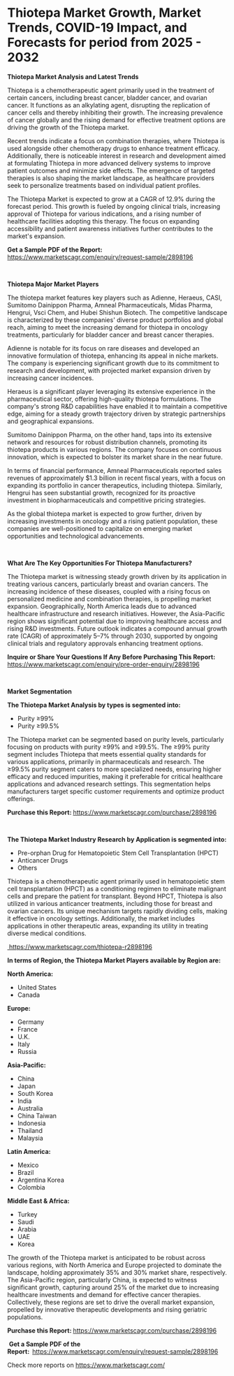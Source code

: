 <p><h1>Thiotepa Market Growth, Market Trends, COVID-19 Impact, and Forecasts for period from 2025 - 2032</h1></p><p><strong>Thiotepa Market Analysis and Latest Trends</strong></p>
<p><p>Thiotepa is a chemotherapeutic agent primarily used in the treatment of certain cancers, including breast cancer, bladder cancer, and ovarian cancer. It functions as an alkylating agent, disrupting the replication of cancer cells and thereby inhibiting their growth. The increasing prevalence of cancer globally and the rising demand for effective treatment options are driving the growth of the Thiotepa market.</p><p>Recent trends indicate a focus on combination therapies, where Thiotepa is used alongside other chemotherapy drugs to enhance treatment efficacy. Additionally, there is noticeable interest in research and development aimed at formulating Thiotepa in more advanced delivery systems to improve patient outcomes and minimize side effects. The emergence of targeted therapies is also shaping the market landscape, as healthcare providers seek to personalize treatments based on individual patient profiles.</p><p>The Thiotepa Market is expected to grow at a CAGR of 12.9% during the forecast period. This growth is fueled by ongoing clinical trials, increasing approval of Thiotepa for various indications, and a rising number of healthcare facilities adopting this therapy. The focus on expanding accessibility and patient awareness initiatives further contributes to the market's expansion.</p></p>
<p><strong>Get a Sample PDF of the Report:&nbsp;</strong> <a href="https://www.marketscagr.com/enquiry/request-sample/2898196?utm_campaign=3172&utm_medium=2&utm_source=Github&utm_content=ia&utm_term=15032025&utm_id=thiotepa">https://www.marketscagr.com/enquiry/request-sample/2898196</a></p>
<p>&nbsp;</p>
<p><strong>Thiotepa Major Market Players</strong></p>
<p><p>The thiotepa market features key players such as Adienne, Heraeus, CASI, Sumitomo Dainippon Pharma, Amneal Pharmaceuticals, Midas Pharma, Hengrui, Vsci Chem, and Hubei Shishun Biotech. The competitive landscape is characterized by these companies' diverse product portfolios and global reach, aiming to meet the increasing demand for thiotepa in oncology treatments, particularly for bladder cancer and breast cancer therapies.</p><p>Adienne is notable for its focus on rare diseases and developed an innovative formulation of thiotepa, enhancing its appeal in niche markets. The company is experiencing significant growth due to its commitment to research and development, with projected market expansion driven by increasing cancer incidences.</p><p>Heraeus is a significant player leveraging its extensive experience in the pharmaceutical sector, offering high-quality thiotepa formulations. The company's strong R&D capabilities have enabled it to maintain a competitive edge, aiming for a steady growth trajectory driven by strategic partnerships and geographical expansions.</p><p>Sumitomo Dainippon Pharma, on the other hand, taps into its extensive network and resources for robust distribution channels, promoting its thiotepa products in various regions. The company focuses on continuous innovation, which is expected to bolster its market share in the near future.</p><p>In terms of financial performance, Amneal Pharmaceuticals reported sales revenues of approximately $1.3 billion in recent fiscal years, with a focus on expanding its portfolio in cancer therapeutics, including thiotepa. Similarly, Hengrui has seen substantial growth, recognized for its proactive investment in biopharmaceuticals and competitive pricing strategies.</p><p>As the global thiotepa market is expected to grow further, driven by increasing investments in oncology and a rising patient population, these companies are well-positioned to capitalize on emerging market opportunities and technological advancements.</p></p>
<p>&nbsp;</p>
<p><strong>What Are The Key Opportunities For Thiotepa Manufacturers?</strong></p>
<p><p>The Thiotepa market is witnessing steady growth driven by its application in treating various cancers, particularly breast and ovarian cancers. The increasing incidence of these diseases, coupled with a rising focus on personalized medicine and combination therapies, is propelling market expansion. Geographically, North America leads due to advanced healthcare infrastructure and research initiatives. However, the Asia-Pacific region shows significant potential due to improving healthcare access and rising R&D investments. Future outlook indicates a compound annual growth rate (CAGR) of approximately 5–7% through 2030, supported by ongoing clinical trials and regulatory approvals enhancing treatment options.</p></p>
<p><strong>Inquire or Share Your Questions If Any Before Purchasing This Report:</strong> <a href="https://www.marketscagr.com/enquiry/pre-order-enquiry/2898196?utm_campaign=3172&utm_medium=2&utm_source=Github&utm_content=ia&utm_term=15032025&utm_id=thiotepa">https://www.marketscagr.com/enquiry/pre-order-enquiry/2898196</a></p>
<p>&nbsp;</p>
<p><strong>Market Segmentation</strong></p>
<p><strong>The Thiotepa Market Analysis by types is segmented into:</strong></p>
<p><ul><li>Purity ≥99%</li><li>Purity ≥99.5%</li></ul></p>
<p><p>The Thiotepa market can be segmented based on purity levels, particularly focusing on products with purity ≥99% and ≥99.5%. The ≥99% purity segment includes Thiotepa that meets essential quality standards for various applications, primarily in pharmaceuticals and research. The ≥99.5% purity segment caters to more specialized needs, ensuring higher efficacy and reduced impurities, making it preferable for critical healthcare applications and advanced research settings. This segmentation helps manufacturers target specific customer requirements and optimize product offerings.</p></p>
<p><strong>Purchase this Report:&nbsp;</strong><a href="https://www.marketscagr.com/purchase/2898196?utm_campaign=3172&utm_medium=2&utm_source=Github&utm_content=ia&utm_term=15032025&utm_id=thiotepa">https://www.marketscagr.com/purchase/2898196</a></p>
<p>&nbsp;</p>
<p><strong>The Thiotepa Market Industry Research by Application is segmented into:</strong></p>
<p><ul><li>Pre-orphan Drug for Hematopoietic Stem Cell Transplantation (HPCT)</li><li>Anticancer Drugs</li><li>Others</li></ul></p>
<p><p>Thiotepa is a chemotherapeutic agent primarily used in hematopoietic stem cell transplantation (HPCT) as a conditioning regimen to eliminate malignant cells and prepare the patient for transplant. Beyond HPCT, Thiotepa is also utilized in various anticancer treatments, including those for breast and ovarian cancers. Its unique mechanism targets rapidly dividing cells, making it effective in oncology settings. Additionally, the market includes applications in other therapeutic areas, expanding its utility in treating diverse medical conditions.</p></p>
<p><a href="https://www.marketscagr.com/thiotepa-r2898196?utm_campaign=3172&utm_medium=2&utm_source=Github&utm_content=ia&utm_term=15032025&utm_id=thiotepa">&nbsp;https://www.marketscagr.com/thiotepa-r2898196</a></p>
<p><strong>In terms of Region, the Thiotepa Market Players available by Region are:</strong></p>
<p>
    <p> <strong> North America: </strong>
        <ul>
            <li>United States</li>
            <li>Canada</li>
        </ul>
        </p> 
    <p> <strong> Europe: </strong>
        <ul>
            <li>Germany</li>
            <li>France</li>
            <li>U.K.</li>
            <li>Italy</li>
            <li>Russia</li>
        </ul>
        </p> 
    <p> <strong> Asia-Pacific: </strong>
        <ul>
            <li>China</li>
            <li>Japan</li>
            <li>South Korea</li>
            <li>India</li>
            <li>Australia</li>
            <li>China Taiwan</li>
            <li>Indonesia</li>
            <li>Thailand</li>
            <li>Malaysia</li>
        </ul>
        </p> 
    <p> <strong> Latin America: </strong>
        <ul>
            <li>Mexico</li>
            <li>Brazil</li>
            <li>Argentina Korea</li>
            <li>Colombia</li>
        </ul>
        </p> 
    <p> <strong> Middle East & Africa: </strong>
        <ul>
            <li>Turkey</li>
            <li>Saudi</li>
            <li>Arabia</li>
            <li>UAE</li>
            <li>Korea</li>
        </ul>
    </p>
    </p>
<p><p>The growth of the Thiotepa market is anticipated to be robust across various regions, with North America and Europe projected to dominate the landscape, holding approximately 35% and 30% market share, respectively. The Asia-Pacific region, particularly China, is expected to witness significant growth, capturing around 25% of the market due to increasing healthcare investments and demand for effective cancer therapies. Collectively, these regions are set to drive the overall market expansion, propelled by innovative therapeutic developments and rising geriatric populations.</p></p>
<p><strong>Purchase this Report: </strong><a href="https://www.marketscagr.com/purchase/2898196?utm_campaign=3172&utm_medium=2&utm_source=Github&utm_content=ia&utm_term=15032025&utm_id=thiotepa">https://www.marketscagr.com/purchase/2898196</a></p>
<p>&nbsp;<strong>Get a Sample PDF of the Report:&nbsp;&nbsp;</strong><a href="https://www.marketscagr.com/enquiry/request-sample/2898196?utm_campaign=3172&utm_medium=2&utm_source=Github&utm_content=ia&utm_term=15032025&utm_id=thiotepa">https://www.marketscagr.com/enquiry/request-sample/2898196</a></p>
<p><strong></strong></p>
<p>Check more reports on <a href="https://www.marketscagr.com/?utm_campaign=3172&utm_medium=2&utm_source=Github&utm_content=ia&utm_term=15032025&utm_id=thiotepa">https://www.marketscagr.com/</a></p>